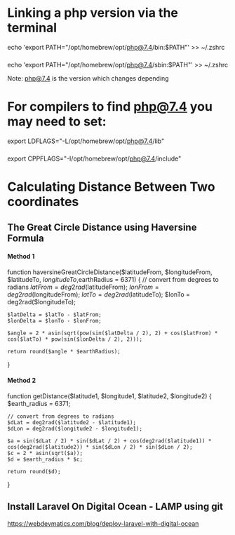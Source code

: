 # Linking a php version via the terminal
echo 'export PATH="/opt/homebrew/opt/php@7.4/bin:$PATH"' >> ~/.zshrc
###
echo 'export PATH="/opt/homebrew/opt/php@7.4/sbin:$PATH"' >> ~/.zshrc

Note: php@7.4 is the version which changes depending

# For compilers to find php@7.4 you may need to set:
export LDFLAGS="-L/opt/homebrew/opt/php@7.4/lib"
###
export CPPFLAGS="-I/opt/homebrew/opt/php@7.4/include"

# Calculating Distance Between Two coordinates

## The Great Circle Distance using Haversine Formula

#### Method 1

function haversineGreatCircleDistance($latitudeFrom, $longitudeFrom, $latitudeTo, $longitudeTo,$earthRadius = 6371) {
    // convert from degrees to radians
    $latFrom = deg2rad($latitudeFrom);
    $lonFrom = deg2rad($longitudeFrom);
    $latTo = deg2rad($latitudeTo);
    $lonTo = deg2rad(\$longitudeTo);

    $latDelta = $latTo - $latFrom;
    $lonDelta = $lonTo - $lonFrom;

    $angle = 2 * asin(sqrt(pow(sin($latDelta / 2), 2) + cos($latFrom) * cos($latTo) * pow(sin($lonDelta / 2), 2)));

    return round($angle * $earthRadius);

}

#### Method 2

function getDistance($latitude1, $longitude1, $latitude2, $longitude2)
{
\$earth_radius = 6371;

    // convert from degrees to radians
    $dLat = deg2rad($latitude2 - $latitude1);
    $dLon = deg2rad($longitude2 - $longitude1);

    $a = sin($dLat / 2) * sin($dLat / 2) + cos(deg2rad($latitude1)) * cos(deg2rad($latitude2)) * sin($dLon / 2) * sin($dLon / 2);
    $c = 2 * asin(sqrt($a));
    $d = $earth_radius * $c;

    return round($d);

}

## Install Laravel On Digital Ocean - LAMP using git

https://webdevmatics.com/blog/deploy-laravel-with-digital-ocean
